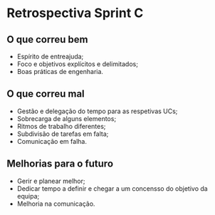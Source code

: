 # Retrospectiva Sprint C

## O que correu bem

- Espírito de entreajuda;
- Foco e objetivos explícitos e delimitados;
- Boas práticas de engenharia.

## O que correu mal

- Gestão e delegação do tempo para as respetivas UCs;
- Sobrecarga de alguns elementos;
- Ritmos de trabalho diferentes;
- Subdivisão de tarefas em falta;
- Comunicação em falha.

## Melhorias para o futuro

- Gerir e planear melhor;
- Dedicar tempo a definir e chegar a um concensso do objetivo da equipa;
- Melhoria na comunicação.
